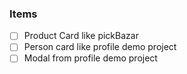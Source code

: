 ### Items 

- [ ] Product Card like pickBazar
- [ ] Person card like profile demo project
- [ ] Modal from profile demo project
